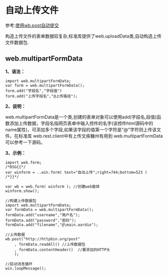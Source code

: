 # 自动上传文件

 参考:[使用wb.post自动提交](web/control#post)

 构造上传文件的表单数据较复杂,标准库提供了web.uploadData类,自动构造上传文件数据包.

## web.multipartFormData

**1、语法：**

``` aau
import web.multipartFormData;
var form = web.multipartFormData();
form.add("字段名","字段值")
form.add("上传字段名","@上传路径");
```


**2、说明：**

web.multipartFormData是一个类,创建的表单对象可以使用add(字段名,段值)函数添加上传数据，字段名指网页表单中输入控件的名字(该控件html源码中的name属性)，可添加多个字段,如果该字段的值第一个字符是"@"字符则上传该文件。在标准库 web.rest.client中有上传文疾糠州有用到 web.multipartFormData 可以参考一下源码。 

**3、示例：**

``` aau
import web.form;
/*DSG{{*/
var winform = ..win.form( text="自动上传";right=744;bottom=523 )
/*}}*/

var wb = web.form( winform ); //创建web窗体
winform.show();

//构建上传数据包
import web.multipartFormData;
var formData = web.multipartFormData();
formData.add("username","用户名");
formData.add("password","密码");
formData.add("filename","@\main.aardio");

//上传数据
wb.post("http://httpbin.org/post"
	, formData.readAll() //上传数据包
	, formData.contentHeader()  //要添加的HTTP头
	);

//启动消息循环
win.loopMessage();
```
